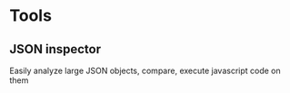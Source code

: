 # Tools

## JSON inspector

Easily analyze large JSON objects, compare, execute javascript code on them
